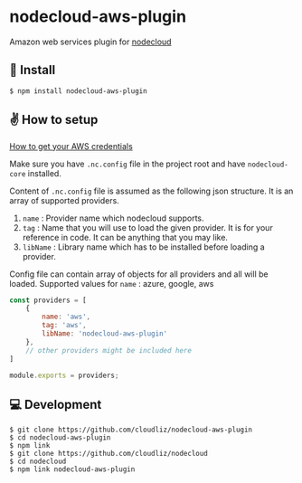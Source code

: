 # nodecloud-aws-plugin
Amazon web services plugin for [nodecloud](https://github.com/cloudlibz/nodecloud)

## 🚀 Install

```
$ npm install nodecloud-aws-plugin
```

## ✌️ How to setup

[How to get your AWS credentials](https://docs.aws.amazon.com/sdk-for-javascript/v2/developer-guide/getting-your-credentials.html)

Make sure you have `.nc.config` file in the project root and have `nodecloud-core` installed.

Content of `.nc.config` file is assumed as the following json structure.
It is an array of supported providers.

1.  `name` : Provider name which nodecloud supports.
2.  `tag` : Name that you will use to load the given provider. It is for your reference in code. It can be anything that you may like.
3.  `libName` : Library name which has to be installed before loading a provider.

Config file can contain array of objects for all providers and all will be loaded.
Supported values for `name` : azure, google, aws

```js
const providers = [
    {
        name: 'aws',
        tag: 'aws',
        libName: 'nodecloud-aws-plugin'
    },
    // other providers might be included here
]

module.exports = providers;
``` 

## 💻 Development

```
$ git clone https://github.com/cloudliz/nodecloud-aws-plugin
$ cd nodecloud-aws-plugin
$ npm link
$ git clone https://github.com/cloudliz/nodecloud
$ cd nodecloud
$ npm link nodecloud-aws-plugin
```
